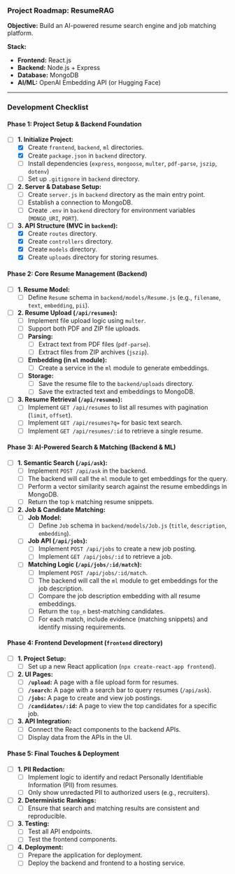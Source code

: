 ### Project Roadmap: ResumeRAG

**Objective:** Build an AI-powered resume search engine and job matching platform.

**Stack:**
*   **Frontend:** React.js
*   **Backend:** Node.js + Express
*   **Database:** MongoDB
*   **AI/ML:** OpenAI Embedding API (or Hugging Face)

---

### Development Checklist

#### **Phase 1: Project Setup & Backend Foundation**

*   [ ] **1. Initialize Project:**
    *   [x] Create `frontend`, `backend`, `ml` directories.
    *   [x] Create `package.json` in `backend` directory.
    *   [ ] Install dependencies (`express`, `mongoose`, `multer`, `pdf-parse`, `jszip`, `dotenv`)
    *   [ ] Set up `.gitignore` in `backend` directory.
*   [ ] **2. Server & Database Setup:**
    *   [ ] Create `server.js` in `backend` directory as the main entry point.
    *   [ ] Establish a connection to MongoDB.
    *   [ ] Create `.env` in `backend` directory for environment variables (`MONGO_URI`, `PORT`).
*   [ ] **3. API Structure (MVC in `backend`):**
    *   [x] Create `routes` directory.
    *   [x] Create `controllers` directory.
    *   [x] Create `models` directory.
    *   [x] Create `uploads` directory for storing resumes.

#### **Phase 2: Core Resume Management (Backend)**

*   [ ] **1. Resume Model:**
    *   [ ] Define `Resume` schema in `backend/models/Resume.js` (e.g., `filename`, `text`, `embedding`, `pii`).
*   [ ] **2. Resume Upload (`/api/resumes`):**
    *   [ ] Implement file upload logic using `multer`.
    *   [ ] Support both PDF and ZIP file uploads.
    *   [ ] **Parsing:**
        *   [ ] Extract text from PDF files (`pdf-parse`).
        *   [ ] Extract files from ZIP archives (`jszip`).
    *   [ ] **Embedding (in `ml` module):**
        *   [ ] Create a service in the `ml` module to generate embeddings.
    *   [ ] **Storage:**
        *   [ ] Save the resume file to the `backend/uploads` directory.
        *   [ ] Save the extracted text and embeddings to MongoDB.
*   [ ] **3. Resume Retrieval (`/api/resumes`):**
    *   [ ] Implement `GET /api/resumes` to list all resumes with pagination (`limit`, `offset`).
    *   [ ] Implement `GET /api/resumes?q=` for basic text search.
    *   [ ] Implement `GET /api/resumes/:id` to retrieve a single resume.

#### **Phase 3: AI-Powered Search & Matching (Backend & ML)**

*   [ ] **1. Semantic Search (`/api/ask`):**
    *   [ ] Implement `POST /api/ask` in the backend.
    *   [ ] The backend will call the `ml` module to get embeddings for the query.
    *   [ ] Perform a vector similarity search against the resume embeddings in MongoDB.
    *   [ ] Return the top `k` matching resume snippets.
*   [ ] **2. Job & Candidate Matching:**
    *   [ ] **Job Model:**
        *   [ ] Define `Job` schema in `backend/models/Job.js` (`title`, `description`, `embedding`).
    *   [ ] **Job API (`/api/jobs`):**
        *   [ ] Implement `POST /api/jobs` to create a new job posting.
        *   [ ] Implement `GET /api/jobs/:id` to retrieve a job.
    *   [ ] **Matching Logic (`/api/jobs/:id/match`):**
        *   [ ] Implement `POST /api/jobs/:id/match`.
        *   [ ] The backend will call the `ml` module to get embeddings for the job description.
        *   [ ] Compare the job description embedding with all resume embeddings.
        *   [ ] Return the `top_n` best-matching candidates.
        *   [ ] For each match, include evidence (matching snippets) and identify missing requirements.

#### **Phase 4: Frontend Development (`frontend` directory)**

*   [ ] **1. Project Setup:**
    *   [ ] Set up a new React application (`npx create-react-app frontend`).
*   [ ] **2. UI Pages:**
    *   [ ] **`/upload`:** A page with a file upload form for resumes.
    *   [ ] **`/search`:** A page with a search bar to query resumes (`/api/ask`).
    *   [ ] **`/jobs`:** A page to create and view job postings.
    *   [ ] **`/candidates/:id`:** A page to view the top candidates for a specific job.
*   [ ] **3. API Integration:**
    *   [ ] Connect the React components to the backend APIs.
    *   [ ] Display data from the APIs in the UI.

#### **Phase 5: Final Touches & Deployment**

*   [ ] **1. PII Redaction:**
    *   [ ] Implement logic to identify and redact Personally Identifiable Information (PII) from resumes.
    *   [ ] Only show unredacted PII to authorized users (e.g., recruiters).
*   [ ] **2. Deterministic Rankings:**
    *   [ ] Ensure that search and matching results are consistent and reproducible.
*   [ ] **3. Testing:**
    *   [ ] Test all API endpoints.
    *   [ ] Test the frontend components.
*   [ ] **4. Deployment:**
    *   [ ] Prepare the application for deployment.
    *   [ ] Deploy the backend and frontend to a hosting service.